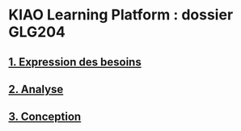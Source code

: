 # KIAO Learning Platform : dossier GLG204

## [1. Expression des besoins](./01%20-%20Expression%20des%20besoins.html)
## [2. Analyse](./02%20-%20Analyse.html)
## [3. Conception](./03%20-%20Conception.html)
